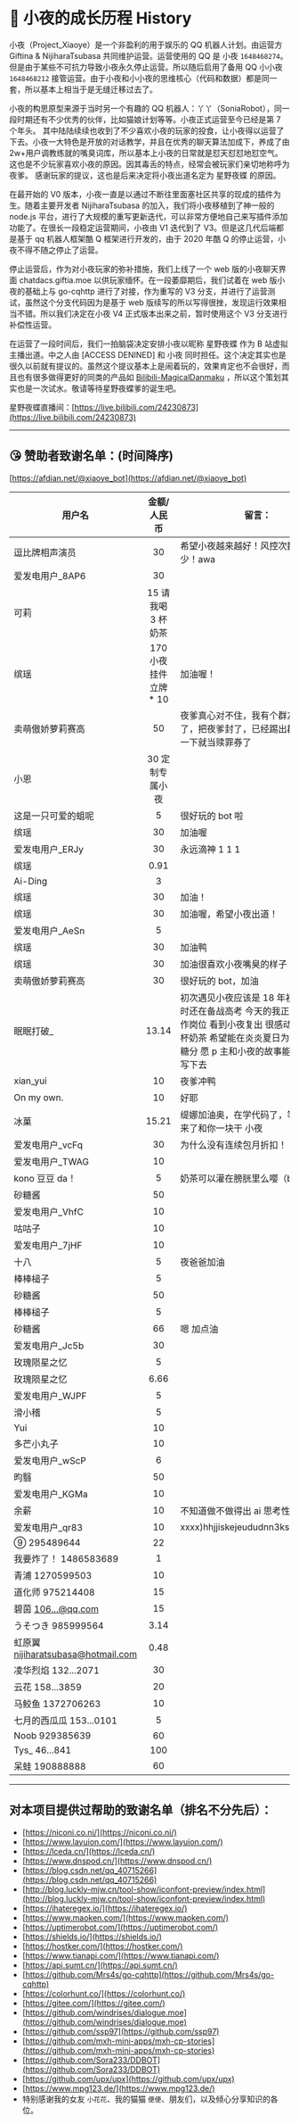 # 💝 小夜的成长历程 History

小夜（Project_Xiaoye）是一个非盈利的用于娱乐的 QQ 机器人计划。由运营方 Giftina & NijiharaTsubasa 共同维护运营。运营使用的 QQ 是 小夜 `1648468274`。但是由于某些不可抗力导致小夜永久停止运营。所以随后启用了备用 QQ 小小夜 `1648468212` 接管运营。由于小夜和小小夜的思维核心（代码和数据）都是同一套，所以基本上相当于是无缝迁移过去了。

小夜的构思原型来源于当时另一个有趣的 QQ 机器人：丫丫（SoniaRobot），同一段时期还有不少优秀的伙伴，比如猫娘计划等等。小夜正式运营至今已经是第 7 个年头。 其中陆陆续续也收到了不少喜欢小夜的玩家的投食，让小夜得以运营了下去。小夜一大特色是开放的对话教学，并且在优秀的聊天算法加成下，养成了由 2w+用户调教练就的嘴臭词库，所以基本上小夜的日常就是怼天怼怼地怼空气。这也是不少玩家喜欢小夜的原因。因其毒舌的特点，经常会被玩家们亲切地称呼为夜爹。 感谢玩家的提议，这也是后来决定将小夜出道名定为 星野夜蝶 的原因。

在最开始的 V0 版本，小夜一直是以通过不断往里面塞社区共享的现成的插件为生。随着主要开发者 NijiharaTsubasa 的加入，我们将小夜移植到了神一般的 node.js 平台，进行了大规模的重写更新迭代，可以非常方便地自己来写插件添加功能了。在很长一段稳定运营期间，小夜由 V1 迭代到了 V3。但是这几代后端都是基于 qq 机器人框架酷 Q 框架进行开发的，由于 2020 年酷 Q 的停止运营，小夜不得不随之停止了运营。

停止运营后，作为对小夜玩家的弥补措施，我们上线了一个 web 版的小夜聊天界面 chatdacs.giftia.moe 以供玩家缅怀。在一段萎靡期后，我们试着在 web 版小夜的基础上与 go-cqhttp 进行了对接，作为重写的 V3 分支，并进行了运营测试，虽然这个分支代码因为是基于 web 版续写的所以写得很挫，发现运行效果相当不错。所以我们决定在小夜 V4 正式版本出来之前，暂时使用这个 V3 分支进行补偿性运营。

在运营了一段时间后，我们一拍脑袋决定安排小夜以昵称 星野夜蝶 作为 B 站虚拟主播出道。中之人由 [ACCESS DENINED] 和 小夜 同时担任。这个决定其实也是很久以前就有提议的。虽然这个提议基本上是闹着玩的，效果肯定也不会很好，而且也有很多做得更好的同类的产品如 [Bilibili-MagicalDanmaku](github.com/iwxyi/Bilibili-MagicalDanmaku) ，所以这个策划其实也是一次试水。敬请等待星野夜蝶爹的诞生吧。

星野夜蝶直播间：[https://live.bilibili.com/24230873](https://live.bilibili.com/24230873)

---

## 😘 赞助者致谢名单：(时间降序)

[https://afdian.net/@xiaoye_bot](https://afdian.net/@xiaoye_bot)

| 用户名                             |      金额/人民币       | 留言：                                                                                                                                                                                |
| ---------------------------------- | :--------------------: | ------------------------------------------------------------------------------------------------------------------------------------------------------------------------------------- |
| 逗比牌相声演员                     |           30           | 希望小夜越来越好！风控次数越来越少！awa                                                                                                                                                 |
| 爱发电用户\_8AP6                   |           30           |                                                                                                                                                                                       |
| 可莉                               |   15 请我喝 3 杯奶茶   |                                                                                                                                                                                       |
| 缤瑶                               | 170 小夜挂件立牌 \* 10 | 加油喔！                                                                                                                                                                              |
| 卖萌傲娇萝莉赛高                   |           50           | 夜爹真心对不住，我有个群友手贱举报了，把夜爹封了，已经踢出群了，赞助一下就当赎罪券了                                                                                                  |
| 小恩                               |    30 定制专属小夜     |                                                                                                                                                                                       |
| 这是一只可爱的蛆呢                 |           5            | 很好玩的 bot 啦                                                                                                                                                                       |
| 缤瑶                               |           30           | 加油喔                                                                                                                                                                                |
| 爱发电用户\_ERJy                   |           30           | 永远滴神 1 1 1                                                                                                                                                                        |
| 缤瑶                               |          0.91          |                                                                                                                                                                                       |
| Ai-Ding                            |           3            |                                                                                                                                                                                       |
| 缤瑶                               |           30           | 加油！                                                                                                                                                                                |
| 缤瑶                               |           30           | 加油喔，希望小夜出道！                                                                                                                                                                |
| 爱发电用户\_AeSn                   |           5            |                                                                                                                                                                                       |
| 缤瑶                               |           30           | 加油鸭                                                                                                                                                                                |
| 缤瑶                               |           30           | 加油很喜欢小夜嘴臭的样子                                                                                                                                                              |
| 卖萌傲娇萝莉赛高                   |           30           | 很好玩的 bot，加油                                                                                                                                                                    |
| 眠眠打破\_                         |         13.14          | 初次遇见小夜应该是 18 年初的时候 那时还在备战高考 今天的我正式走上了工作岗位 看到小夜复出 很感动 请 p 主喝杯奶茶 希望能在炎炎夏日为您带来一点糖分 愿 p 主和小夜的故事能够长远书写下去 |
| xian_yui                           |           10           | 夜爹冲鸭                                                                                                                                                                              |
| On my own.                         |           10           | 好耶                                                                                                                                                                                  |
| 冰菓                               |         15.21          | 缇娜加油奥，在学代码了，等我学成归来了和你一块干 小夜                                                                                                                                 |
| 爱发电用户\_vcFq                   |           30           | 为什么没有连续包月折扣！！                                                                                                                                                            |
| 爱发电用户\_TWAG                   |           10           |
| kono 豆豆 da！                     |           5            | 奶茶可以灌在膀胱里么嘤（bushi）                                                                                                                                                       |
| 砂糖酱                             |           50           |
| 爱发电用户\_VhfC                   |           10           |
| 咕咕子                             |           10           |
| 爱发电用户\_7jHF                   |           10           |
| 十八                               |           5            | 夜爸爸加油                                                                                                                                                                            |
| 棒棒槌子                           |           5            |
| 砂糖酱                             |           50           |
| 棒棒槌子                           |           5            |
| 砂糖酱                             |           66           | 嗯 加点油                                                                                                                                                                             |
| 爱发电用户\_Jc5b                   |           30           |
| 玫瑰陨星之忆                       |           5            |
| 玫瑰陨星之忆                       |          6.66          |
| 爱发电用户\_WJPF                   |           5            |
| 滑小稽                             |           5            |
| Yui                                |           10           |
| 多芒小丸子                         |           10           |
| 爱发电用户\_wScP                   |           6            |
| 昀翳                               |           50           |
| 爱发电用户\_KGMa                   |           10           |
| 余薪                               |           10           | 不知道做不做得出 ai 思考性行为...                                                                                                                                                     |
| 爱发电用户\_qr83                   |           10           | xxxx)hhjjiskejeududnn3kssioskwnssj                                                                                                                                                    |
| ⑨ 295489644                        |           22           |                                                                                                                                                                                       |
| 我要炸了！ 1486583689              |           1            |                                                                                                                                                                                       |
| 青浦 1270599503                    |           10           |                                                                                                                                                                                       |
| 道化师 975214408                   |           15           |                                                                                                                                                                                       |
| 碧茵 106...@qq.com                 |           15           |                                                                                                                                                                                       |
| うそつき 985999564                 |          3.14          |                                                                                                                                                                                       |
| 虹原翼 nijiharatsubasa@hotmail.com |          0.48          |                                                                                                                                                                                       |
| 凌华烈焰 132...2071                |           30           |                                                                                                                                                                                       |
| 云花 158...3859                    |           20           |                                                                                                                                                                                       |
| 马鲛鱼 1372706263                  |           10           |                                                                                                                                                                                       |
| 七月的西瓜瓜 153...0101            |           5            |                                                                                                                                                                                       |
| Noob 929385639                     |           60           |                                                                                                                                                                                       |
| Tys\_ 46...841                     |          100           |                                                                                                                                                                                       |
| 呆蛙 190888888                     |           60           |                                                                                                                                                                                       |

---
## 对本项目提供过帮助的致谢名单（排名不分先后）：

- [https://niconi.co.ni/](https://niconi.co.ni/)
- [https://www.layuion.com/](https://www.layuion.com/)
- [https://lceda.cn/](https://lceda.cn/)
- [https://www.dnspod.cn/](https://www.dnspod.cn/)
- [https://blog.csdn.net/qq_40715266](https://blog.csdn.net/qq_40715266)
- [http://blog.luckly-mjw.cn/tool-show/iconfont-preview/index.html](http://blog.luckly-mjw.cn/tool-show/iconfont-preview/index.html)
- [https://ihateregex.io/](https://ihateregex.io/)
- [https://www.maoken.com/](https://www.maoken.com/)
- [https://uptimerobot.com/](https://uptimerobot.com/)
- [https://shields.io/](https://shields.io/)
- [https://hostker.com/](https://hostker.com/)
- [https://www.tianapi.com/](https://www.tianapi.com/)
- [https://api.sumt.cn/](https://api.sumt.cn/)
- [https://github.com/Mrs4s/go-cqhttp](https://github.com/Mrs4s/go-cqhttp)
- [https://colorhunt.co/](https://colorhunt.co/)
- [https://gitee.com/](https://gitee.com/)
- [https://github.com/windrises/dialogue.moe](https://github.com/windrises/dialogue.moe)
- [https://github.com/ssp97](https://github.com/ssp97)
- [https://github.com/mxh-mini-apps/mxh-cp-stories](https://github.com/mxh-mini-apps/mxh-cp-stories)
- [https://github.com/Sora233/DDBOT](https://github.com/Sora233/DDBOT)
- [https://github.com/upx/upx](https://github.com/upx/upx)
- [https://www.mpg123.de/](https://www.mpg123.de/)
- 特别感谢我的女友 `小花花`、我的猫猫 `便便`、朋友们，以及倾心分享知识的各位。
